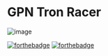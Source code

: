 # GPN Tron Racer

![image](https://github.com/Robert-K/gpn-tron-racer/assets/34353377/8f552142-168d-421a-a396-eafe41eac2b3)


[![forthebadge](https://forthebadge.com/images/badges/compatibility-ie-6.svg)](https://forthebadge.com)
[![forthebadge](https://forthebadge.com/images/badges/powered-by-overtime.svg)](https://forthebadge.com)
